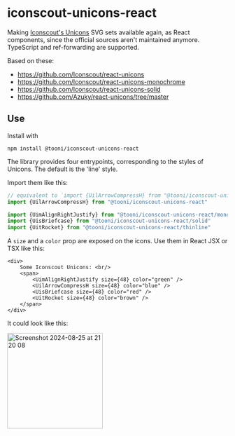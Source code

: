 # iconscout-unicons-react

Making [Iconscout's Unicons](https://github.com/Iconscout/unicons) SVG sets available again, as React components, since the official sources aren't maintained anymore. TypeScript and ref-forwarding are supported.

Based on these:
* https://github.com/Iconscout/react-unicons
* https://github.com/Iconscout/react-unicons-monochrome
* https://github.com/Iconscout/react-unicons-solid
* https://github.com/Azuky/react-unicons/tree/master

## Use

Install with

`npm install @tooni/iconscout-unicons-react`

The library provides four entrypoints, corresponding to the styles of Unicons. The default is the 'line' style.

Import them like this:

```ts
// equivalent to `import {UilArrowCompressH} from "@tooni/iconscout-unicons-react/line"`
import {UilArrowCompressH} from "@tooni/iconscout-unicons-react"

import {UimAlignRightJustify} from "@tooni/iconscout-unicons-react/monochrome"
import {UisBriefcase} from "@tooni/iconscout-unicons-react/solid"
import {UitRocket} from "@tooni/iconscout-unicons-react/thinline"
```

A `size` and a `color` prop are exposed on the icons. Use them in React JSX or TSX like this:

```tsx
<div>
    Some Iconscout Unicons: <br/>
    <span>
        <UimAlignRightJustify size={48} color="green" />
        <UilArrowCompressH size={48} color="blue" />
        <UisBriefcase size={48} color="red" />
        <UitRocket size={48} color="brown" />
    </span>
</div>
```

It could look like this:

<img width="218" alt="Screenshot 2024-08-25 at 21 20 08" src="https://github.com/user-attachments/assets/7bdd75b1-c467-427b-a80d-67ddf90c468e">
